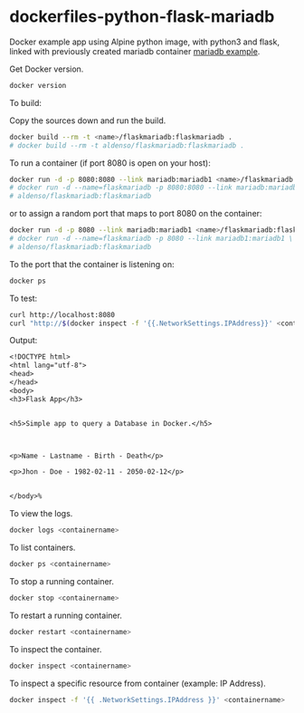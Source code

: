 # dockerfiles-python-flask-mariadb

Docker example app using Alpine python image, with python3 and flask, linked with previously created mariadb container [mariadb example](https://github.com/aldenso/docker-examples/tree/master/mariadb).

Get Docker version.

```sh
docker version
```

To build:

Copy the sources down and run the build.

```sh
docker build --rm -t <name>/flaskmariadb:flaskmariadb .
# docker build --rm -t aldenso/flaskmariadb:flaskmariadb .
```

To run a container (if port 8080 is open on your host):

```sh
docker run -d -p 8080:8080 --link mariadb:mariadb1 <name>/flaskmariadb:flaskmariadb
# docker run -d --name=flaskmariadb -p 8080:8080 --link mariadb:mariadb1 \
# aldenso/flaskmariadb:flaskmariadb
```

or to assign a random port that maps to port 8080 on the container:

```sh
docker run -d -p 8080 --link mariadb:mariadb1 <name>/flaskmariadb:flaskmariadb
# docker run -d --name=flaskmariadb -p 8080 --link mariadb1:mariadb1 \
# aldenso/flaskmariadb:flaskmariadb
```

To the port that the container is listening on:

```sh
docker ps
```

To test:

```sh
curl http://localhost:8080
curl "http://$(docker inspect -f '{{.NetworkSettings.IPAddress}}' <containername>):8080"
```

Output:

```txt
<!DOCTYPE html>
<html lang="utf-8">
<head>
</head>
<body>
<h3>Flask App</h3>


<h5>Simple app to query a Database in Docker.</h5>



<p>Name - Lastname - Birth - Death</p>

<p>Jhon - Doe - 1982-02-11 - 2050-02-12</p>


</body>%
```

To view the logs.

```sh
docker logs <containername>
```

To list containers.

```sh
docker ps <containername>
```

To stop a running container.

```sh
docker stop <containername>
```

To restart a running container.

```sh
docker restart <containername>
```

To inspect the container.

```sh
docker inspect <containername>
```

To inspect a specific resource from container (example: IP Address).

```sh
docker inspect -f '{{ .NetworkSettings.IPAddress }}' <containername>
```
